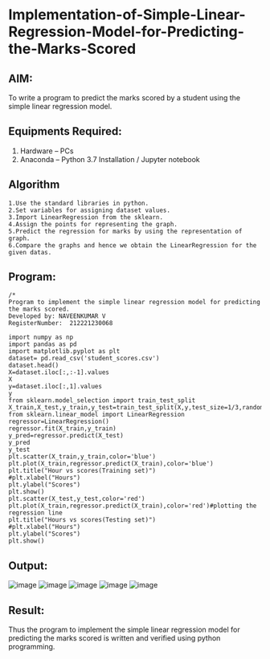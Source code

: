 # Implementation-of-Simple-Linear-Regression-Model-for-Predicting-the-Marks-Scored

## AIM:
To write a program to predict the marks scored by a student using the simple linear regression model.

## Equipments Required:
1. Hardware – PCs
2. Anaconda – Python 3.7 Installation / Jupyter notebook

## Algorithm
~~~
1.Use the standard libraries in python.
2.Set variables for assigning dataset values. 
3.Import LinearRegression from the sklearn. 
4.Assign the points for representing the graph.
5.Predict the regression for marks by using the representation of graph.
6.Compare the graphs and hence we obtain the LinearRegression for the given datas.
~~~
## Program:
```
/*
Program to implement the simple linear regression model for predicting the marks scored.
Developed by: NAVEENKUMAR V
RegisterNumber:  212221230068

import numpy as np
import pandas as pd
import matplotlib.pyplot as plt
dataset= pd.read_csv('student_scores.csv')
dataset.head()
X=dataset.iloc[:,:-1].values
X
y=dataset.iloc[:,1].values
y
from sklearn.model_selection import train_test_split
X_train,X_test,y_train,y_test=train_test_split(X,y,test_size=1/3,random_state=0)
from sklearn.linear_model import LinearRegression
regressor=LinearRegression()
regressor.fit(X_train,y_train)
y_pred=regressor.predict(X_test)
y_pred
y_test 
plt.scatter(X_train,y_train,color='blue')
plt.plot(X_train,regressor.predict(X_train),color='blue')
plt.title("Hour vs scores(Training set)")
#plt.xlabel("Hours")
plt.ylabel("Scores")
plt.show()
plt.scatter(X_test,y_test,color='red')
plt.plot(X_train,regressor.predict(X_train),color='red')#plotting the regression line
plt.title("Hours vs scores(Testing set)")
#plt.xlabel("Hours")
plt.ylabel("Scores")
plt.show()
```

## Output:
![image](https://user-images.githubusercontent.com/94165322/202891919-6d40519d-f27b-451f-9f7e-97a7acef7512.png)
![image](https://user-images.githubusercontent.com/94165322/202891925-f7c521eb-4876-477e-9a32-4ef5bdf39272.png)
![image](https://user-images.githubusercontent.com/94165322/202891931-57b06d9e-744f-4c88-ba89-fa606090ca48.png)
![image](https://user-images.githubusercontent.com/94165322/202891935-aa33ba0c-0b60-45e3-a033-d1683f06f727.png)
![image](https://user-images.githubusercontent.com/94165322/202891940-e11eb62f-fd92-4f2c-bafa-39156ed01bdd.png)



## Result:
Thus the program to implement the simple linear regression model for predicting the marks scored is written and verified using python programming.
